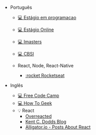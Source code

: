- Português

  - [💻 Estágio em programacao](https://infosimples.github.io/estagio-em-programacao/)
  - [💻 Estágio Online](https://estagioonline.com/blog)
  - [💻 Imasters](https://imasters.com.br)
  - [💻 CBSI](https://www.cbsi.net.br)
  
  - React, Node, React-Native
    - [:rocket Rocketseat](https://blog.rocketseat.com.br)

- Inglês

  - [💻 Free Code Camp](https://www.freecodecamp.org/news)
  - [💻 How To Geek](https://www.howtogeek.com)
  - 💡 React
    - [Overreacted](https://overreacted.io)
    - [Kent C. Dodds Blog](https://kentcdodds.com/blog) 
    - [Alligator.io - Posts About React](https://alligator.io/react)
